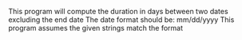 This program will compute the duration in days between two dates excluding the end date
The date format should be: mm/dd/yyyy
This program assumes the given strings match the format

